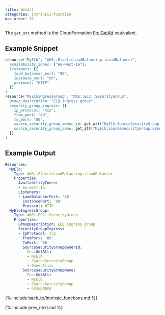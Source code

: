 ```yaml
---
title: GetAtt
categories: intrinsic-function
nav_order: 37
---
```


The `get_att` method is the CloudFormation [Fn::GetAtt](https://docs.aws.amazon.com/AWSCloudFormation/latest/UserGuide/intrinsic-function-reference-getatt.html) equivalent.

## Example Snippet

```ruby
resource("MyElb", "AWS::ElasticLoadBalancing::LoadBalancer",
  availability_zones: ["eu-west-1a"],
  listeners: [{
    load_balancer_port: "80",
    instance_port: "80",
    protocol: "HTTP"
  }]
)
resource("MyElbIngressGroup", "AWS::EC2::SecurityGroup",
  group_description: "ELB ingress group",
  security_group_ingress: [{
    ip_protocol: "tcp",
    from_port: "80",
    to_port: "80",
    source_security_group_owner_id: get_att("MyElb.SourceSecurityGroup.OwnerAlias"),
    source_security_group_name: get_att("MyElb.SourceSecurityGroup.GroupName")
  }]
)
```

## Example Output

```yaml
Resources:
  MyElb:
    Type: AWS::ElasticLoadBalancing::LoadBalancer
    Properties:
      AvailabilityZones:
      - eu-west-1a
      Listeners:
      - LoadBalancerPort: '80'
        InstancePort: '80'
        Protocol: HTTP
  MyElbIngressGroup:
    Type: AWS::EC2::SecurityGroup
    Properties:
      GroupDescription: ELB ingress group
      SecurityGroupIngress:
      - IpProtocol: tcp
        FromPort: '80'
        ToPort: '80'
        SourceSecurityGroupOwnerId:
          Fn::GetAtt:
          - MyElb
          - SourceSecurityGroup
          - OwnerAlias
        SourceSecurityGroupName:
          Fn::GetAtt:
          - MyElb
          - SourceSecurityGroup
          - GroupName
```

{% include back_to/intrinsic_functions.md %}

{% include prev_next.md %}
